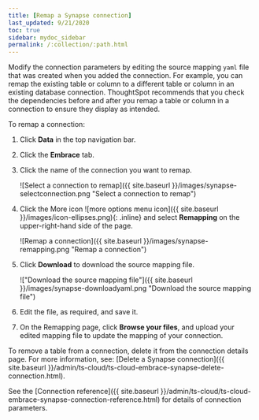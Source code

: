 ```yaml
---
title: [Remap a Synapse connection]
last_updated: 9/21/2020
toc: true
sidebar: mydoc_sidebar
permalink: /:collection/:path.html
---
```


Modify the connection parameters by editing the source mapping <code>yaml</code> file that was created when you added the connection. For example, you can remap the existing table or column to a different table or column in an existing database connection. ThoughtSpot recommends that you check the dependencies before and after you remap a table or column in a connection to ensure they display as intended.

To remap a connection:

1. Click **Data** in the top navigation bar.

2. Click the **Embrace** tab.

3. Click the name of the connection you want to remap.

   ![Select a connection to remap]({{ site.baseurl }}/images/synapse-selectconnection.png "Select a connection to remap")

4. Click the More icon ![more options menu icon]({{ site.baseurl }}/images/icon-ellipses.png){: .inline} and select **Remapping** on the upper-right-hand side of the page.

   ![Remap a connection]({{ site.baseurl }}/images/synapse-remapping.png "Remap a connection")

5. Click **Download** to download the source mapping file.

   !["Download the source mapping file"]({{ site.baseurl }}/images/synapse-downloadyaml.png "Download the source mapping file")

6. Edit the file, as required, and save it.
<!--   ![Edit the yaml file]({{ site.baseurl }}/images/synapse-yaml.png "Edit the yaml file") -->

7. On the Remapping page, click **Browse your files**, and upload your edited mapping file to update the mapping of your connection.


To remove a table from a connection, delete it from the connection details page. For more information, see: [Delete a Synapse connection]({{ site.baseurl }}/admin/ts-cloud/ts-cloud-embrace-synapse-delete-connection.html).

See the [Connection reference]({{ site.baseurl }}/admin/ts-cloud/ts-cloud-embrace-synapse-connection-reference.html) for details of connection parameters.
